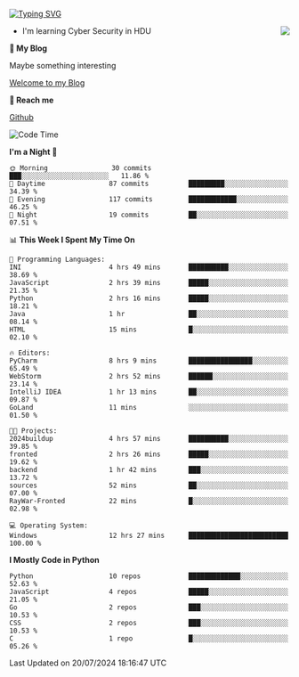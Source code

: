[![Typing SVG](https://readme-typing-svg.herokuapp.com?font=Fira+Code&pause=1000&random=false&width=450&height=60&lines=Hello+%F0%9F%91%8B%F0%9F%8F%BB;I'm+JBNRZ)](https://git.io/typing-svg)

<a href="#">
  <img align="right" src="https://github-readme-stats.vercel.app/api?username=JBNRZ&show_icons=true&bg_color=15,f2f7fd,E0EAFC" />
</a>

- I'm learning Cyber Security in HDU

 **🌱 My Blog**

Maybe something interesting

[Welcome to my Blog](https://jbnrz.com.cn/)

 **💬 Reach me** 

[Github](https://github.com/JBNRZ)


<!--START_SECTION:waka-->
![Code Time](http://img.shields.io/badge/Code%20Time-605%20hrs%2022%20mins-blue)

**I'm a Night 🦉** 

```text
🌞 Morning                30 commits          ███░░░░░░░░░░░░░░░░░░░░░░   11.86 % 
🌆 Daytime                87 commits          █████████░░░░░░░░░░░░░░░░   34.39 % 
🌃 Evening                117 commits         ████████████░░░░░░░░░░░░░   46.25 % 
🌙 Night                  19 commits          ██░░░░░░░░░░░░░░░░░░░░░░░   07.51 % 
```


📊 **This Week I Spent My Time On** 

```text
💬 Programming Languages: 
INI                      4 hrs 49 mins       ██████████░░░░░░░░░░░░░░░   38.69 % 
JavaScript               2 hrs 39 mins       █████░░░░░░░░░░░░░░░░░░░░   21.35 % 
Python                   2 hrs 16 mins       █████░░░░░░░░░░░░░░░░░░░░   18.21 % 
Java                     1 hr                ██░░░░░░░░░░░░░░░░░░░░░░░   08.14 % 
HTML                     15 mins             █░░░░░░░░░░░░░░░░░░░░░░░░   02.10 % 

🔥 Editors: 
PyCharm                  8 hrs 9 mins        ████████████████░░░░░░░░░   65.49 % 
WebStorm                 2 hrs 52 mins       ██████░░░░░░░░░░░░░░░░░░░   23.14 % 
IntelliJ IDEA            1 hr 13 mins        ██░░░░░░░░░░░░░░░░░░░░░░░   09.87 % 
GoLand                   11 mins             ░░░░░░░░░░░░░░░░░░░░░░░░░   01.50 % 

🐱‍💻 Projects: 
2024buildup              4 hrs 57 mins       ██████████░░░░░░░░░░░░░░░   39.85 % 
fronted                  2 hrs 26 mins       █████░░░░░░░░░░░░░░░░░░░░   19.62 % 
backend                  1 hr 42 mins        ███░░░░░░░░░░░░░░░░░░░░░░   13.72 % 
sources                  52 mins             ██░░░░░░░░░░░░░░░░░░░░░░░   07.00 % 
RayWar-Fronted           22 mins             █░░░░░░░░░░░░░░░░░░░░░░░░   02.98 % 

💻 Operating System: 
Windows                  12 hrs 27 mins      █████████████████████████   100.00 % 
```

**I Mostly Code in Python** 

```text
Python                   10 repos            █████████████░░░░░░░░░░░░   52.63 % 
JavaScript               4 repos             █████░░░░░░░░░░░░░░░░░░░░   21.05 % 
Go                       2 repos             ███░░░░░░░░░░░░░░░░░░░░░░   10.53 % 
CSS                      2 repos             ███░░░░░░░░░░░░░░░░░░░░░░   10.53 % 
C                        1 repo              █░░░░░░░░░░░░░░░░░░░░░░░░   05.26 % 
```




 Last Updated on 20/07/2024 18:16:47 UTC
<!--END_SECTION:waka-->
